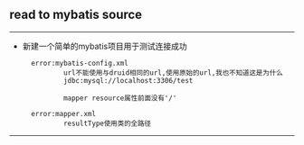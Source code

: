 ## read to mybatis source ##


---
- 新建一个简单的mybatis项目用于测试连接成功

        error:mybatis-config.xml    
    			url不能使用与druid相同的url,使用原始的url,我也不知道这是为什么
    			jdbc:mysql://localhost:3306/test
    			
    			mapper resource属性前面没有'/'
    
    	error:mapper.xml
    			resultType使用类的全路径

---				